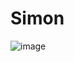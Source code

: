 # Simon

![image](https://user-images.githubusercontent.com/83679860/120086580-cd7ac500-c094-11eb-93e2-461e88198203.png)



